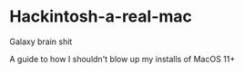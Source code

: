 # Hackintosh-a-real-mac
Galaxy brain shit 


A guide to how I shouldn't blow up my installs of MacOS 11+ 


